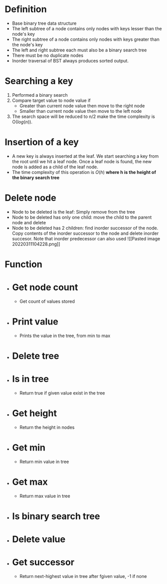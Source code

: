 # Definition
- Base binary tree data structure
- The left subtree of a node contains only nodes with keys lesser than the node's key
- The right subtree of a node contains only nodes with keys greater than the node's key
- The left and right subtree each must also be a binary search tree
- There must be no duplicate nodes
- Inorder traversal of BST always produces sorted output.
# Searching a key
1. Performed a binary search
2. Compare target value to node value if
	- Greater than current node value then move to the right node
	- Smaller than current node value then move to the left node
3. The search space will be reduced to n/2 make the time complexity is O($log(n)$).
# Insertion of a key
- A new key is always inserted at the leaf. We start searching a key from the root until we hit a leaf node. Once a leaf node is found, the new node is added as a child of the leaf node.
- The time complexity of this operation is $O(h)$ **where h is the height of the binary search tree**
# Delete node
- Node to be deleted is the leaf: Simply remove from the tree
- Node to be deleted has only one child: move the child to the parent node and delete
- Node to be deleted has 2 children: find inorder successor of the node. Copy contents of the inorder successor to the node and delete inorder succesor. Note that inorder predecessor can also used ![[Pasted image 20220311104228.png]]
# Function
- # Get node count
	- Get count of values stored
- # Print value
	- Prints the value in the tree, from min to max
- # Delete tree
- # Is in tree
	- Return true if given value exist in the tree
- # Get height
	- Return the height in nodes
- # Get min
	- Return min value in tree
- # Get max
	- Return max value in tree
- # Is binary search tree
- # Delete value
- # Get successor
	- Return next-highest value in tree after fgiven value, -1 if none